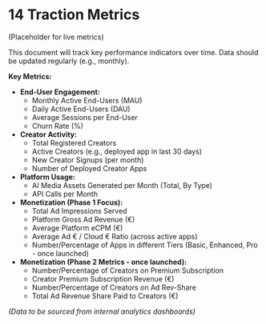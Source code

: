 # 14 Traction Metrics

(Placeholder for live metrics)

This document will track key performance indicators over time. Data should be updated regularly (e.g., monthly).

**Key Metrics:**

*   **End-User Engagement:**
    *   Monthly Active End-Users (MAU)
    *   Daily Active End-Users (DAU)
    *   Average Sessions per End-User
    *   Churn Rate (%)
*   **Creator Activity:**
    *   Total Registered Creators
    *   Active Creators (e.g., deployed app in last 30 days)
    *   New Creator Signups (per month)
    *   Number of Deployed Creator Apps
*   **Platform Usage:**
    *   AI Media Assets Generated per Month (Total, By Type)
    *   API Calls per Month
*   **Monetization (Phase 1 Focus):**
    *   Total Ad Impressions Served
    *   Platform Gross Ad Revenue (€)
    *   Average Platform eCPM (€)
    *   Average Ad € / Cloud € Ratio (across active apps)
    *   Number/Percentage of Apps in different Tiers (Basic, Enhanced, Pro - once launched)
*   **Monetization (Phase 2 Metrics - once launched):**
    *   Number/Percentage of Creators on Premium Subscription
    *   Creator Premium Subscription Revenue (€)
    *   Number/Percentage of Creators on Ad Rev-Share
    *   Total Ad Revenue Share Paid to Creators (€)

*(Data to be sourced from internal analytics dashboards)* 
